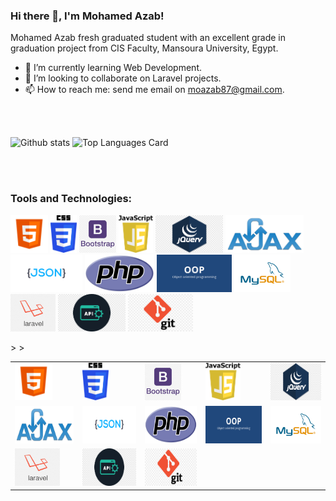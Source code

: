 ### Hi there 👋, I'm Mohamed Azab!

Mohamed Azab fresh graduated student with an excellent grade in graduation project from CIS Faculty, Mansoura University, Egypt.

- 🌱 I’m currently learning Web Development.
- 👯 I’m looking to collaborate on Laravel projects.
- 📫 How to reach me: send me email on moazab87@gmail.com.

<br> <br>

![Github stats](https://github-readme-stats.vercel.app/api?username=moazab87&theme=highcontrast&show_icons=true&count_private=true)
![Top Languages Card](https://github-readme-stats.vercel.app/api/top-langs/?username=moazab87&layout=compact)

<br> <br>

### **Tools and Technologies:**  

<code><img height="60" src="https://github.com/moazab87/moazab87/blob/main/assets/html.png"></code>
<code><img height="60" src="https://github.com/moazab87/moazab87/blob/main/assets/css.png"></code>
<code><img height="60" src="https://github.com/moazab87/moazab87/blob/main/assets/bootstrap.png"></code>
<code><img height="60" src="https://github.com/moazab87/moazab87/blob/main/assets/JavaScript.png"></code>
<code><img height="60" src="https://github.com/moazab87/moazab87/blob/main/assets/jquery.png"></code>
<code><img height="60" src="https://github.com/moazab87/moazab87/blob/main/assets/ajax.png"></code>
<code><img height="60" src="https://github.com/moazab87/moazab87/blob/main/assets/json1.png"></code>
<code><img height="60" src="https://github.com/moazab87/moazab87/blob/main/assets/php.png"></code>
<code><img height="60" src="https://github.com/moazab87/moazab87/blob/main/assets/oop.png"></code>
<code><img height="60" src="https://github.com/moazab87/moazab87/blob/main/assets/mysql.png"></code>
<code><img height="60" src="https://github.com/moazab87/moazab87/blob/main/assets/laravel.png"></code>
<code><img height="60" src="https://github.com/moazab87/moazab87/blob/main/assets/api.png"></code>
<code><img height="60" src="https://github.com/moazab87/moazab87/blob/main/assets/git.png"></code>

<table align="center" style="width:100%">
  <tr>
    <td><code><img height="60" src="https://github.com/moazab87/moazab87/blob/main/assets/html.png"></code></td>
    <td><code><img height="60" src="https://github.com/moazab87/moazab87/blob/main/assets/css.png"></code></td>
    <td><code><img height="60" src="https://github.com/moazab87/moazab87/blob/main/assets/bootstrap.png"></code></td>
    <td><code><img height="60" src="https://github.com/moazab87/moazab87/blob/main/assets/JavaScript.png"></code></td>
    <td><code><img height="60" src="https://github.com/moazab87/moazab87/blob/main/assets/jquery.png"></code></td>
  </tr>
  <tr>
    <td><code><img height="60" src="https://github.com/moazab87/moazab87/blob/main/assets/ajax.png"></code></td>
    <td><code><img height="60" src="https://github.com/moazab87/moazab87/blob/main/assets/json1.png"></code></td>>
    <td><code><img height="60" src="https://github.com/moazab87/moazab87/blob/main/assets/php.png"></code></td>
    <td><code><img height="60" src="https://github.com/moazab87/moazab87/blob/main/assets/oop.png"></code></td>>
    <td><code><img height="60" src="https://github.com/moazab87/moazab87/blob/main/assets/mysql.png"></code></td>
  </tr>
  <tr>
    <td><code><img height="60" src="https://github.com/moazab87/moazab87/blob/main/assets/laravel.png"></code></td>
    <td><code><img height="60" src="https://github.com/moazab87/moazab87/blob/main/assets/api.png"></code></td>
    <td><code><img height="60" src="https://github.com/moazab87/moazab87/blob/main/assets/git.png"></code></td>
    <td></td>
    <td></td>
  </tr>
</table>
